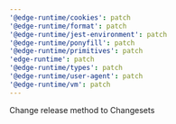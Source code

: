 ```yaml
---
'@edge-runtime/cookies': patch
'@edge-runtime/format': patch
'@edge-runtime/jest-environment': patch
'@edge-runtime/ponyfill': patch
'@edge-runtime/primitives': patch
'edge-runtime': patch
'@edge-runtime/types': patch
'@edge-runtime/user-agent': patch
'@edge-runtime/vm': patch
---
```


Change release method to Changesets
